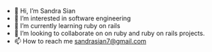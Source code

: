 - 👋 Hi, I’m Sandra Sian
- 👀 I’m interested in software engineering
- 🌱 I’m currently learning ruby on rails
- 💞️ I’m looking to collaborate on on ruby and ruby on rails projects.
- 📫 How to reach me sandrasian7@gmail.com

<!---
SandraSian/SandraSian is a ✨ special ✨ repository because its `README.md` (this file) appears on your GitHub profile.
You can click the Preview link to take a look at your changes.
--->
